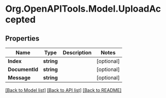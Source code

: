# Org.OpenAPITools.Model.UploadAccepted

## Properties

Name | Type | Description | Notes
------------ | ------------- | ------------- | -------------
**Index** | **string** |  | [optional] 
**DocumentId** | **string** |  | [optional] 
**Message** | **string** |  | [optional] 

[[Back to Model list]](../../README.md#documentation-for-models) [[Back to API list]](../../README.md#documentation-for-api-endpoints) [[Back to README]](../../README.md)

